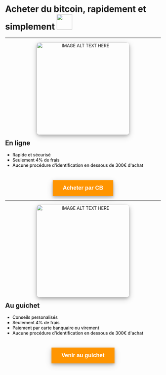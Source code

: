 
# Acheter du bitcoin, rapidement et simplement <img src="http://localhost:1313/img/logo-cb-carte-bancaire.jpg" width="50">
***

<div class="row">

  <div class="col-md-6" style="text-align: center">

  <img src="http://localhost:1313/img/img_onlinepurchase2.png" 
alt="IMAGE ALT TEXT HERE" width="300" style="text-align: center; border-radius: 10px; box-shadow: 0 4px 8px 0 rgba(0, 0, 0, 0.2), 0 6px 20px 0 rgba(0, 0, 0, 0.19);"/>
    </div>

  <div class="col-md-6" style="">
    <h2 style="margin-top: 0">En ligne</h2>
    <ul style="list-style: square; font-weight: 500">
      <li>Rapide et sécurisé</li>
      <li>Seulement 4% de frais</li>
      <li>Aucune procédure d'identification en dessous de 300€ d'achat</li>
    </ul>
    <div class="row" style="text-align: center;">
      <div class="col-md-12" style="padding-top: 5%">
        <button style="
          box-shadow: 0 4px 8px 0 rgba(0, 0, 0, 0.2), 0 6px 20px 0 rgba(0, 0, 0, 0.19);
          font-weight: 700;
          background-color: #ff9500;
          border: none;
          color: white;
          padding: 15px 32px;
          text-align: center;
          text-decoration: none;
          display: inline-block;
          font-size: 18px;">
          Acheter par CB
        </button>
      </div>
    </div>

  </div>

</div>

***

<div class="row">

  <div class="col-md-6" style="text-align: center">

  <img src="http://localhost:1313/img/img_guichet2.jpg" 
alt="IMAGE ALT TEXT HERE" width="300" style="text-align: center; border-radius: 10px; box-shadow: 0 4px 8px 0 rgba(0, 0, 0, 0.2), 0 6px 20px 0 rgba(0, 0, 0, 0.19);"/>
    </div>

  <div class="col-md-6" style="">
    <h2 style="margin-top: 0">Au guichet</h2>
    <ul style="list-style: square; font-weight: 500">
      <li>Conseils personalisés</li>
      <li>Seulement 4% de frais</li>
      <li>Paiement par carte banquaire ou virement</li>
      <li>Aucune procédure d'identification en dessous de 300€ d'achat</li>
    </ul>
    <div class="row" style="text-align: center;">
      <div class="col-md-12" style="padding-top: 5%">
      <a href="https://www.google.com/maps/place/Leonod/@45.7681286,4.8584567,17z/data=!4m5!3m4!1s0x0:0x8e03cb49bca7af0b!8m2!3d45.7682109!4d4.8596369" target="_blank">
        <button style="
          box-shadow: 0 4px 8px 0 rgba(0, 0, 0, 0.2), 0 6px 20px 0 rgba(0, 0, 0, 0.19);
          font-weight: 700;
          background-color: #ff9500;
          border: none;
          color: white;
          padding: 15px 32px;
          text-align: center;
          text-decoration: none;
          display: inline-block;
          font-size: 18px;">
          Venir au guichet
        </button>
        </a>
      </div>
    </div>

  </div>

</div>
